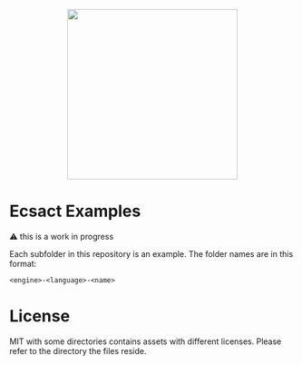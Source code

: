 <p align="center">
	<img src="https://ecsact.dev/assets/logo.svg" width="300" />
</p>

# Ecsact Examples

:warning: this is a work in progress

Each subfolder in this repository is an example. The folder names are in this format:

```
<engine>-<language>-<name>
```

# License

MIT with some directories contains assets with different licenses. Please refer to the directory the files reside.

